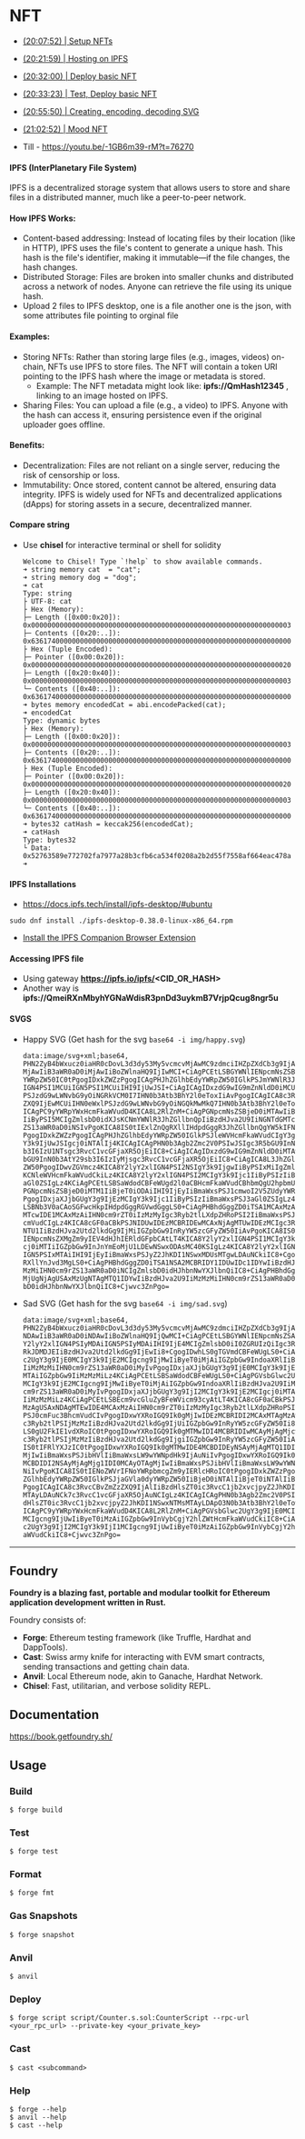 # NFT
 - [(20:07:52) | Setup NFTs](https://youtu.be/-1GB6m39-rM?t=72472)
 - [(20:21:59) | Hosting on IPFS](https://youtu.be/-1GB6m39-rM?t=73319)
 - [(20:32:00) | Deploy basic NFT](https://youtu.be/-1GB6m39-rM?t=73920)
 - [(20:33:23) | Test, Deploy basic NFT](https://youtu.be/-1GB6m39-rM?t=74003)
 - [(20:55:50) | Creating, encoding, decoding SVG](https://youtu.be/-1GB6m39-rM?t=75352)
 - [(21:02:52) | Mood NFT](https://youtu.be/-1GB6m39-rM?t=75772)

 - Till - https://youtu.be/-1GB6m39-rM?t=76270

#### IPFS (InterPlanetary File System)
IPFS is a decentralized storage system that allows users to store and share files in a distributed manner, much like a peer-to-peer network.

#### How IPFS Works:
 - Content-based addressing: Instead of locating files by their location (like in HTTP), IPFS uses the file's content to generate a unique hash. This hash is the file's identifier, making it immutable—if the file changes, the hash changes.
 - Distributed Storage: Files are broken into smaller chunks and distributed across a network of nodes. Anyone can retrieve the file using its unique hash.
 - Upload 2 files to IPFS desktop, one is a file another one is the json, with some attributes file pointing to orginal file
#### Examples:
 - Storing NFTs: Rather than storing large files (e.g., images, videos) on-chain, NFTs use IPFS to store files. The NFT will contain a token URI pointing to the IPFS hash where the image or metadata is stored.
    - Example: The NFT metadata might look like: __ipfs://QmHash12345__ , linking to an image hosted on IPFS.
 - Sharing Files: You can upload a file (e.g., a video) to IPFS. Anyone with the hash can access it, ensuring persistence even if the original uploader goes offline.
#### Benefits:
 - Decentralization: Files are not reliant on a single server, reducing the risk of censorship or loss.
 - Immutability: Once stored, content cannot be altered, ensuring data integrity.
IPFS is widely used for NFTs and decentralized applications (dApps) for storing assets in a secure, decentralized manner.

#### Compare string
 - Use **chisel** for interactive terminal or shell for solidity
   ```
   Welcome to Chisel! Type `!help` to show available commands.
   ➜ string memory cat  = "cat";
   ➜ string memory dog = "dog";
   ➜ cat
   Type: string
   ├ UTF-8: cat
   ├ Hex (Memory):
   ├─ Length ([0x00:0x20]): 0x0000000000000000000000000000000000000000000000000000000000000003
   ├─ Contents ([0x20:..]): 0x6361740000000000000000000000000000000000000000000000000000000000
   ├ Hex (Tuple Encoded):
   ├─ Pointer ([0x00:0x20]): 0x0000000000000000000000000000000000000000000000000000000000000020
   ├─ Length ([0x20:0x40]): 0x0000000000000000000000000000000000000000000000000000000000000003
   └─ Contents ([0x40:..]): 0x6361740000000000000000000000000000000000000000000000000000000000
   ➜ bytes memory encodedCat = abi.encodePacked(cat);
   ➜ encodedCat
   Type: dynamic bytes
   ├ Hex (Memory):
   ├─ Length ([0x00:0x20]): 0x0000000000000000000000000000000000000000000000000000000000000003
   ├─ Contents ([0x20:..]): 0x6361740000000000000000000000000000000000000000000000000000000000
   ├ Hex (Tuple Encoded):
   ├─ Pointer ([0x00:0x20]): 0x0000000000000000000000000000000000000000000000000000000000000020
   ├─ Length ([0x20:0x40]): 0x0000000000000000000000000000000000000000000000000000000000000003
   └─ Contents ([0x40:..]): 0x6361740000000000000000000000000000000000000000000000000000000000
   ➜ bytes32 catHash = keccak256(encodedCat);
   ➜ catHash
   Type: bytes32
   └ Data: 0x52763589e772702fa7977a28b3cfb6ca534f0208a2b2d55f7558af664eac478a
   ➜ 
   ```

#### IPFS Installations
 - https://docs.ipfs.tech/install/ipfs-desktop/#ubuntu
 ```
 sudo dnf install ./ipfs-desktop-0.38.0-linux-x86_64.rpm
 ```
 - [Install the IPFS Companion Browser Extension](https://docs.ipfs.tech/install/ipfs-companion/#prerequisites)
####  Accessing IPFS file
 - Using gateway __https://ipfs.io/ipfs/<CID_OR_HASH>__
 - Another way is __ipfs://QmeiRXnMbyhYGNaWdisR3pnDd3uykmB7VrjpQcug8ngr5u__

#### SVGS
 - Happy SVG (Get hash for the svg `base64 -i img/happy.svg`)
   ```
   data:image/svg+xml;base64,
   PHN2ZyB4bWxucz0iaHR0cDovL3d3dy53My5vcmcvMjAwMC9zdmciIHZpZXdCb3g9IjAgMCAyMDAg
   MjAwIiB3aWR0aD0iMjAwIiBoZWlnaHQ9IjIwMCI+CiAgPCEtLSBGYWNlIENpcmNsZSB3aXRoIEdy
   YWRpZW50IC0tPgogIDxkZWZzPgogICAgPHJhZGlhbEdyYWRpZW50IGlkPSJmYWNlR3JhZGllbnQi
   IGN4PSI1MCUiIGN5PSI1MCUiIHI9IjUwJSI+CiAgICAgIDxzdG9wIG9mZnNldD0iMCUiIHN0eWxl
   PSJzdG9wLWNvbG9yOiNGRkVCM0I7IHN0b3Atb3BhY2l0eToxIiAvPgogICAgICA8c3RvcCBvZmZz
   ZXQ9IjEwMCUiIHN0eWxlPSJzdG9wLWNvbG9yOiNGQkMwMkQ7IHN0b3Atb3BhY2l0eToxIiAvPgog
   ICAgPC9yYWRpYWxHcmFkaWVudD4KICA8L2RlZnM+CiAgPGNpcmNsZSBjeD0iMTAwIiBjeT0iMTAw
   IiByPSI5MCIgZmlsbD0idXJsKCNmYWNlR3JhZGllbnQpIiBzdHJva2U9IiNGNTdGMTciIHN0cm9r
   ZS13aWR0aD0iNSIvPgoKICA8IS0tIExlZnQgRXllIHdpdGggR3JhZGllbnQgYW5kIFNoaW5lIC0t
   PgogIDxkZWZzPgogICAgPHJhZGlhbEdyYWRpZW50IGlkPSJleWVHcmFkaWVudCIgY3g9IjUwJSIg
   Y3k9IjUwJSIgcj0iNTAlIj4KICAgICAgPHN0b3Agb2Zmc2V0PSIwJSIgc3R5bGU9InN0b3AtY29s
   b3I6IzU1NTsgc3RvcC1vcGFjaXR5OjEiIC8+CiAgICAgIDxzdG9wIG9mZnNldD0iMTAwJSIgc3R5
   bGU9InN0b3AtY29sb3I6IzIyMjsgc3RvcC1vcGFjaXR5OjEiIC8+CiAgICA8L3JhZGlhbEdyYWRp
   ZW50PgogIDwvZGVmcz4KICA8Y2lyY2xlIGN4PSI2NSIgY3k9IjgwIiByPSIxMiIgZmlsbD0idXJs
   KCNleWVHcmFkaWVudCkiLz4KICA8Y2lyY2xlIGN4PSI2MCIgY3k9Ijc1IiByPSIzIiBmaWxsPSJ3
   aGl0ZSIgLz4KCiAgPCEtLSBSaWdodCBFeWUgd2l0aCBHcmFkaWVudCBhbmQgU2hpbmUgLS0+CiAg
   PGNpcmNsZSBjeD0iMTM1IiBjeT0iODAiIHI9IjEyIiBmaWxsPSJ1cmwoI2V5ZUdyYWRpZW50KSIv
   PgogIDxjaXJjbGUgY3g9IjEzMCIgY3k9Ijc1IiByPSIzIiBmaWxsPSJ3aGl0ZSIgLz4KCiAgPCEt
   LSBNb3V0aCAoSGFwcHkpIHdpdGggRGVwdGggLS0+CiAgPHBhdGggZD0iTSA1MCAxMzAgUSAxMDAg
   MTcwIDE1MCAxMzAiIHN0cm9rZT0iIzMzMyIgc3Ryb2tlLXdpZHRoPSI2IiBmaWxsPSJ0cmFuc3Bh
   cmVudCIgLz4KICA8cGF0aCBkPSJNIDUwIDEzMCBRIDEwMCAxNjAgMTUwIDEzMCIgc3Ryb2tlPSIj
   NTU1IiBzdHJva2Utd2lkdGg9IjMiIGZpbGw9InRyYW5zcGFyZW50IiAvPgoKICA8IS0tIEJsdXNo
   IENpcmNsZXMgZm9yIEV4dHJhIERldGFpbCAtLT4KICA8Y2lyY2xlIGN4PSI1MCIgY3k9IjExMCIg
   cj0iMTIiIGZpbGw9InJnYmEoMjU1LDEwNSwxODAsMC40KSIgLz4KICA8Y2lyY2xlIGN4PSIxNTAi
   IGN5PSIxMTAiIHI9IjEyIiBmaWxsPSJyZ2JhKDI1NSwxMDUsMTgwLDAuNCkiIC8+CgogIDwhLS0g
   RXllYnJvd3MgLS0+CiAgPHBhdGggZD0iTSA1NSA2MCBRIDY1IDUwIDc1IDYwIiBzdHJva2U9IiMz
   MzMiIHN0cm9rZS13aWR0aD0iNCIgZmlsbD0idHJhbnNwYXJlbnQiIC8+CiAgPHBhdGggZD0iTSAx
   MjUgNjAgUSAxMzUgNTAgMTQ1IDYwIiBzdHJva2U9IiMzMzMiIHN0cm9rZS13aWR0aD0iNCIgZmls
   bD0idHJhbnNwYXJlbnQiIC8+Cjwvc3ZnPgo=
   ```
 - Sad SVG (Get hash for the svg `base64 -i img/sad.svg`)
   ```
   data:image/svg+xml;base64,
   PHN2ZyB4bWxucz0iaHR0cDovL3d3dy53My5vcmcvMjAwMC9zdmciIHZpZXdCb3g9IjAgMCA0MDAg
   NDAwIiB3aWR0aD0iNDAwIiBoZWlnaHQ9IjQwMCI+CiAgPCEtLSBGYWNlIENpcmNsZSAtLT4KICA8
   Y2lyY2xlIGN4PSIyMDAiIGN5PSIyMDAiIHI9IjE4MCIgZmlsbD0iI0ZGRUIzQiIgc3Ryb2tlPSIj
   RkJDMDJEIiBzdHJva2Utd2lkdGg9IjEwIi8+CgogIDwhLS0gTGVmdCBFeWUgLS0+CiAgPGVsbGlw
   c2UgY3g9IjE0MCIgY3k9IjE2MCIgcng9IjMwIiByeT0iMjAiIGZpbGw9IndoaXRlIiBzdHJva2U9
   IiMzMzMiIHN0cm9rZS13aWR0aD0iMyIvPgogIDxjaXJjbGUgY3g9IjE0MCIgY3k9IjE2MCIgcj0i
   MTAiIGZpbGw9IiMzMzMiLz4KCiAgPCEtLSBSaWdodCBFeWUgLS0+CiAgPGVsbGlwc2UgY3g9IjI2
   MCIgY3k9IjE2MCIgcng9IjMwIiByeT0iMjAiIGZpbGw9IndoaXRlIiBzdHJva2U9IiMzMzMiIHN0
   cm9rZS13aWR0aD0iMyIvPgogIDxjaXJjbGUgY3g9IjI2MCIgY3k9IjE2MCIgcj0iMTAiIGZpbGw9
   IiMzMzMiLz4KCiAgPCEtLSBEcm9vcGluZyBFeWVicm93cyAtLT4KICA8cGF0aCBkPSJNIDEwMCAx
   MzAgUSAxNDAgMTEwIDE4MCAxMzAiIHN0cm9rZT0iIzMzMyIgc3Ryb2tlLXdpZHRoPSI1IiBmaWxs
   PSJ0cmFuc3BhcmVudCIvPgogIDxwYXRoIGQ9Ik0gMjIwIDEzMCBRIDI2MCAxMTAgMzAwIDEzMCIg
   c3Ryb2tlPSIjMzMzIiBzdHJva2Utd2lkdGg9IjUiIGZpbGw9InRyYW5zcGFyZW50Ii8+CgogIDwh
   LS0gU2FkIE1vdXRoIC0tPgogIDxwYXRoIGQ9Ik0gMTMwIDI4MCBRIDIwMCAyMjAgMjcwIDI4MCIg
   c3Ryb2tlPSIjMzMzIiBzdHJva2Utd2lkdGg9IjgiIGZpbGw9InRyYW5zcGFyZW50IiAvPgoKICA8
   IS0tIFRlYXJzIC0tPgogIDxwYXRoIGQ9Ik0gMTMwIDE4MCBDIDEyNSAyMjAgMTQ1IDI0MCAxNTAg
   MjIwIiBmaWxsPSJibHVlIiBmaWxsLW9wYWNpdHk9IjAuNiIvPgogIDxwYXRoIGQ9Ik0gMjcwIDE4
   MCBDIDI2NSAyMjAgMjg1IDI0MCAyOTAgMjIwIiBmaWxsPSJibHVlIiBmaWxsLW9wYWNpdHk9IjAu
   NiIvPgoKICA8IS0tIENoZWVrIFNoYWRpbmcgZm9yIERlcHRoIC0tPgogIDxkZWZzPgogICAgPHJh
   ZGlhbEdyYWRpZW50IGlkPSJjaGVla0dyYWRpZW50IiBjeD0iNTAlIiBjeT0iNTAlIiByPSI1MCUi
   PgogICAgICA8c3RvcCBvZmZzZXQ9IjAlIiBzdHlsZT0ic3RvcC1jb2xvcjpyZ2JhKDI1NSwxNTMs
   MTAyLDAuNCk7c3RvcC1vcGFjaXR5OjAuNCIgLz4KICAgICAgPHN0b3Agb2Zmc2V0PSIxMDAlIiBz
   dHlsZT0ic3RvcC1jb2xvcjpyZ2JhKDI1NSwxNTMsMTAyLDApO3N0b3Atb3BhY2l0eTowIiAvPgog
   ICAgPC9yYWRpYWxHcmFkaWVudD4KICA8L2RlZnM+CiAgPGVsbGlwc2UgY3g9IjE0MCIgY3k9IjI1
   MCIgcng9IjUwIiByeT0iMzAiIGZpbGw9InVybCgjY2hlZWtHcmFkaWVudCkiIC8+CiAgPGVsbGlw
   c2UgY3g9IjI2MCIgY3k9IjI1MCIgcng9IjUwIiByeT0iMzAiIGZpbGw9InVybCgjY2hlZWtHcmFk
   aWVudCkiIC8+Cjwvc3ZnPgo=
   ```
____
## Foundry

**Foundry is a blazing fast, portable and modular toolkit for Ethereum application development written in Rust.**

Foundry consists of:

-   **Forge**: Ethereum testing framework (like Truffle, Hardhat and DappTools).
-   **Cast**: Swiss army knife for interacting with EVM smart contracts, sending transactions and getting chain data.
-   **Anvil**: Local Ethereum node, akin to Ganache, Hardhat Network.
-   **Chisel**: Fast, utilitarian, and verbose solidity REPL.

## Documentation

https://book.getfoundry.sh/

## Usage

### Build

```shell
$ forge build
```

### Test

```shell
$ forge test
```

### Format

```shell
$ forge fmt
```

### Gas Snapshots

```shell
$ forge snapshot
```

### Anvil

```shell
$ anvil
```

### Deploy

```shell
$ forge script script/Counter.s.sol:CounterScript --rpc-url <your_rpc_url> --private-key <your_private_key>
```

### Cast

```shell
$ cast <subcommand>
```

### Help

```shell
$ forge --help
$ anvil --help
$ cast --help
```
